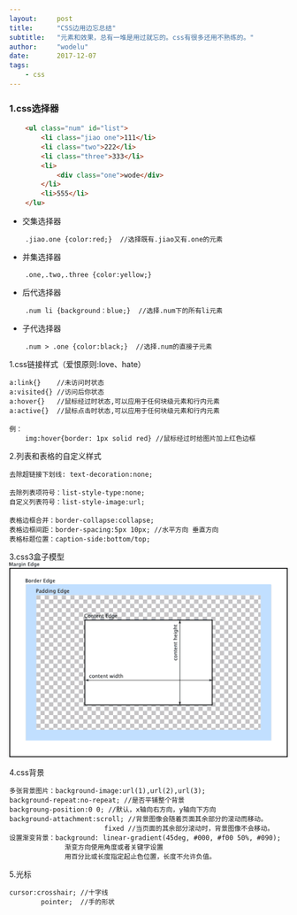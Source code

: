 ```yaml
---
layout: 	post
title:		"CSS边用边忘总结"
subtitle:	"元素和效果，总有一堆是用过就忘的。css有很多还用不熟练的。"
author:		"wodelu"
date:		2017-12-07
tags:
    - css
---
```


### 1.css选择器

```html
	<ul class="num" id="list">
		<li class="jiao one">111</li>
		<li class="two">222</li>
		<li class="three">333</li>
		<li>
			<div class="one">wode</div>
		</li>
		<li>555</li>
	</lu>
```


 - 交集选择器 


```
 	.jiao.one {color:red;}  //选择既有.jiao又有.one的元素

```


 - 并集选择器
 

```
 	.one,.two,.three {color:yellow;}
```

 - 后代选择器

```
	.num li {background：blue;}  //选择.num下的所有li元素
```

- 子代选择器

```
	.num > .one {color:black;}	//选择.num的直接子元素
```


1.css链接样式（爱恨原则:love、hate）

	a:link{}	//未访问时状态
	a:visited{} //访问后你状态
	a:hover{}	//鼠标经过时状态,可以应用于任何块级元素和行内元素
	a:active{}	//鼠标点击时状态,可以应用于任何块级元素和行内元素

	例：
		img:hover{border: 1px solid red} //鼠标经过时给图片加上红色边框

2.列表和表格的自定义样式

	去除超链接下划线: text-decoration:none;

	去除列表项符号：list-style-type:none;
	自定义列表符号：list-style-image:url;

	表格边框合并：border-collapse:collapse;
	表格边框间距：border-spacing:5px 10px; //水平方向 垂直方向
	表格标题位置：caption-side:bottom/top;

3.css3盒子模型
![](/img/in-post/essay/css3-box.png)

4.css背景

	多张背景图片：background-image:url(1),url(2),url(3);
	background-repeat:no-repeat; //是否平铺整个背景
	backgroung-position:0 0; //默认，x轴向右方向，y轴向下方向
	background-attachment:scroll; //背景图像会随着页面其余部分的滚动而移动。
				  			fixed //当页面的其余部分滚动时，背景图像不会移动。
	设置渐变背景：background: linear-gradient(45deg, #000, #f00 50%, #090);
				  渐变方向使用角度或者关键字设置
				  用百分比或长度指定起止色位置，长度不允许负值。

5.光标
	
	cursor:crosshair; //十字线
			pointer;  //手的形状
